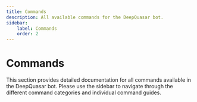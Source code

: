 ```yaml
---
title: Commands
description: All available commands for the DeepQuasar bot.
sidebar:
    label: Commands
    order: 2
---
```


# Commands

This section provides detailed documentation for all commands available in the DeepQuasar bot. Please use the sidebar to navigate through the different command categories and individual command guides.